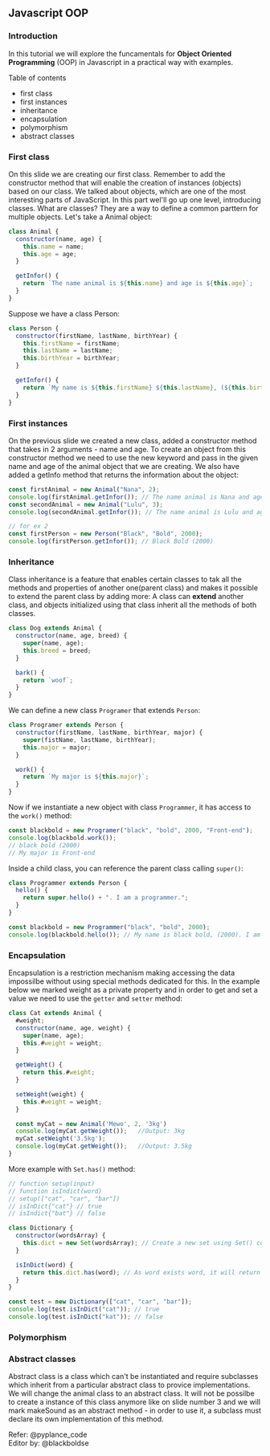 ## Javascript OOP

### Introduction

In this tutorial we will explore the funcamentals for <strong>Object Oriented Programming</strong> (OOP) in Javascript in a practical way with examples.

Table of contents

- first class
- first instances
- inheritance
- encapsulation
- polymorphism
- abstract classes

### First class

On this slide we are creating our first class. Remember to add the constructor method that will enable the creation of instances (objects) based on our class.
We talked about objects, which are one of the most interesting parts of JavaScript.
In this part wel'll go up one level, introducing classes.
What are classes? They are a way to define a common parttern for multiple objects.
Let's take a Animal object:

```js
class Animal {
  constructor(name, age) {
    this.name = name;
    this.age = age;
  }

  getInfor() {
    return `The name animal is ${this.name} and age is ${this.age}`;
  }
}
```

Suppose we have a class Person:

```js
class Person {
  constructor(firstName, lastName, birthYear) {
    this.firstName = firstName;
    this.lastName = lastName;
    this.birthYear = birthYear;
  }

  getInfor() {
    return `My name is ${this.firstName} ${this.lastName}, (${this.birthYear}).`;
  }
}
```

### First instances

On the previous slide we created a new class, added a constructor method that takes in 2 arguments - name and age. To create an object from this constructor method we need to use the new keyword and pass in the given name and age of the animal object that we are creating. We also have added a getInfo method that returns the information about the object:

```js
const firstAnimal = new Animal("Nana", 2);
console.log(firstAnimal.getInfor()); // The name animal is Nana and age is 2
const secondAnimal = new Animal("Lulu", 3);
console.log(secondAnimal.getInfor()); // The name animal is Lulu and age is 3

// for ex 2
const firstPerson = new Person("Black", "Bold", 2000);
console.log(firstPerson.getInfor()); // Black Bold (2000)
```

### Inheritance

Class inheritance is a feature that enables certain classes to tak all the methods and properties of another one(parent class) and makes it possible to extend the parent class by adding more:
A class can <strong>extend</strong> another class, and objects initialized using that class inherit all the methods of both classes.

```js
class Dog extends Animal {
  constructor(name, age, breed) {
    super(name, age);
    this.breed = breed;
  }

  bark() {
    return `woof`;
  }
}
```

We can define a new class <code>Programer</code> that extends <code>Person</code>:

```js
class Programer extends Person {
  constructor(firstName, lastName, birthYear, major) {
    super(fistName, lastName, birthYear);
    this.major = major;
  }

  work() {
    return `My major is ${this.major}`;
  }
}
```

Now if we instantiate a new object with class <code>Programmer</code>, it has access to the <code>work()</code> method:

```js
const blackbold = new Programer("black", "bold", 2000, "Front-end");
console.log(blackbold.work());
// black bold (2000)
// My major is Front-end
```

Inside a child class, you can reference the parent class calling <code>super()</code>:

```js
class Programmer extends Person {
  hello() {
    return super.hello() + ". I am a programmer.";
  }
}

const blackbold = new Programmer("black", "bold", 2000);
console.log(blackbold.hello()); // My name is black bold, (2000). I am a programmer.
```

### Encapsulation

Encapsulation is a restriction mechanism making accessing the data impossilbe without using special methods dedicated for this. In the example below we marked weight as a private property and in order to get and set a value we need to use the <code>getter</code> and <code>setter</code> method:

```js
class Cat extends Animal {
  #weight;
  constructor(name, age, weight) {
    super(name, age);
    this.#weight = weight;
  }

  getWeight() {
    return this.#weight;
  }

  setWeight(weight) {
    this.#weight = weight;
  }

  const myCat = new Animal('Mewo', 2, '3kg')
  console.log(myCat.getWeight());   //Output: 3kg
  myCat.setWeight('3.5kg');
  console.log(myCat.getWeight());   //Output: 3.5kg
}
```

More example with <code>Set.has()</code> method:

```js
// function setup(input)
// function isIndict(word)
// setup(["cat", "car", "bar"])
// isInDict{"cat"} // true
// isIndict{"bat"} // false

class Dictionary {
  constructor(wordsArray) {
    this.dict = new Set(wordsArray); // Create a new set using Set() constructor
  }

  isInDict(word) {
    return this.dict.has(word); // As word exists word, it will return true
  }
}

const test = new Dictionary(["cat", "car", "bar"]);
console.log(test.isInDict("cat")); // true
console.log(test.isInDict("kat")); // false
```

### Polymorphism

### Abstract classes

Abstract class is a class which can't be instantiated and require subclasses which inherit from a particular abstract class to provice implementations. We will change the animal class to an abstract class. It will not be possilbe to create a instance of this class anymore like on slide number 3 and we will mark makeSound as an abstract method - in order to use it, a subclass must declare its own implementation of this method.

Refer: @pyplance_code
<br>
Editor by: @blackboldse
